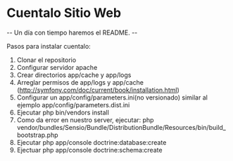 Cuentalo Sitio Web
========================

-- Un día con tiempo haremos el README. --

Pasos para instalar cuentalo:

1. Clonar el repositorio
2. Configurar servidor apache
3. Crear directorios app/cache y app/logs
4. Arreglar permisos de app/logs y app/cache (http://symfony.com/doc/current/book/installation.html)
5. Configurar un app/config/parameters.ini(no versionado) similar al ejemplo app/config/parameters.dist.ini
6. Ejecutar php bin/vendors install
7. Como da error en nuestro server, ejecutar: php vendor/bundles/Sensio/Bundle/DistributionBundle/Resources/bin/build_bootstrap.php 
8. Ejecutar php app/console doctrine:database:create
9. Ejectuar php app/console doctrine:schema:create 